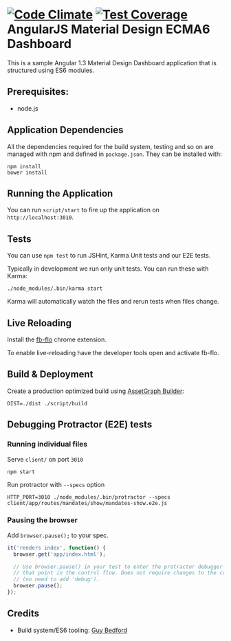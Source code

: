 [![Code Climate](https://codeclimate.com/github/Excelian/Angular-Material-ECMA6-Dashboard/badges/gpa.svg)](https://codeclimate.com/github/Excelian/Angular-Material-ECMA6-Dashboard)
[![Test Coverage](https://codeclimate.com/github/Excelian/Angular-Material-ECMA6-Dashboard/badges/coverage.svg)](https://codeclimate.com/github/Excelian/Angular-Material-ECMA6-Dashboard)
AngularJS Material Design ECMA6 Dashboard
===============

This is a sample Angular 1.3 Material Design Dashboard application that is structured using ES6 modules.

## Prerequisites:

- node.js

## Application Dependencies

All the dependencies required for the build system, testing and so on are managed with npm and defined in `package.json`. They can be installed with:

```
npm install
bower install
```

## Running the Application

You can run `script/start` to fire up the application on `http://localhost:3010`.

## Tests

You can use `npm test` to run JSHint, Karma Unit tests and our E2E tests.

Typically in development we run only unit tests. You can run these with Karma:

```
./node_modules/.bin/karma start
```

Karma will automatically watch the files and rerun tests when files change.

## Live Reloading

Install the [fb-flo](https://chrome.google.com/webstore/detail/fb-flo/ahkfhobdidabddlalamkkiafpipdfchp?hl=en) chrome extension.

To enable live-reloading have the developer tools open and activate fb-flo.

## Build & Deployment

Create a production optimized build using [AssetGraph Builder](https://github.com/assetgraph/assetgraph-builder):

```
DIST=./dist ./script/build
```

## Debugging Protractor (E2E) tests

### Running individual files

Serve `client/` on port `3010`

```
npm start
```

Run protractor with `--specs` option

```
HTTP_PORT=3010 ./node_modules/.bin/protractor --specs client/app/routes/mandates/show/mandates-show.e2e.js
```

### Pausing the browser

Add `browser.pause();` to your spec.

```js
it('renders index', function() {
  browser.get('app/index.html');

  // Use browser.pause() in your test to enter the protractor debugger from
  // that point in the control flow. Does not require changes to the command line
  // (no need to add 'debug').
  browser.pause();
});
```

## Credits

- Build system/ES6 tooling: [Guy Bedford](https://github.com/guybedford)
